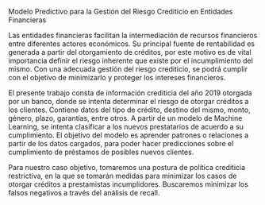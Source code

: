 Modelo Predictivo para la Gestión del Riesgo Crediticio en Entidades Financieras

Las entidades financieras facilitan la intermediación de recursos financieros entre diferentes actores económicos. 
Su principal fuente de rentabilidad es generada a partir del otorgamiento de créditos, por este motivo es de vital 
importancia definir el riesgo inherente que existe por el incumplimiento del mismo.
Con una adecuada gestión del riesgo crediticio, se podrá cumplir con el objetivo de minimizarlo y proteger los 
intereses financieros.

El presente trabajo consta de información crediticia del año 2019 otorgada por un banco, donde se intenta determinar 
el riesgo de otorgar créditos a los clientes. Contiene datos del tipo de crédito, destino del mismo, monto, género, 
plazo, garantías, entre otros. A partir de un modelo de Machine Learning, se intenta clasificar a los nuevos 
prestatarios de acuerdo a su cumplimiento. El objetivo del modelo es aprender patrones o relaciones a partir de los 
datos cargados, para poder hacer predicciones sobre el cumplimiento de préstamos de posibles nuevos clientes.

Para nuestro caso objetivo, tomaremos una postura de política crediticia restrictiva, en la que se tomarán medidas 
para minimizar los casos de otorgar créditos a prestamistas incumplidores. Buscaremos minimizar los falsos negativos 
a través del análisis de recall.

